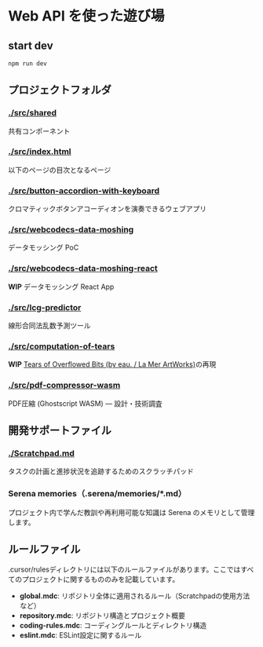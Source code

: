 # Web API を使った遊び場

## start dev

```bash
npm run dev
```

## プロジェクトフォルダ

### [./src/shared](./src/shared)

共有コンポーネント

### [./src/index.html](./src/index.html)

以下のページの目次となるページ

### [./src/button-accordion-with-keyboard](./src/button-accordion-with-keyboard)

クロマティックボタンアコーディオンを演奏できるウェブアプリ

### [./src/webcodecs-data-moshing](./src/webcodecs-data-moshing)

データモッシング PoC

### [./src/webcodecs-data-moshing-react](./src/webcodecs-data-moshing-react)

**WIP** データモッシング React App

### [./src/lcg-predictor](./src/lcg-predictor)

線形合同法乱数予測ツール

### [./src/computation-of-tears](./src/computation-of-tears)

**WIP** [Tears of Overflowed Bits (by eau. / La Mer ArtWorks)](https://www.youtube.com/watch?v=LRXLwrTHqmY)の再現

### [./src/pdf-compressor-wasm](./src/pdf-compressor-wasm)

PDF圧縮 (Ghostscript WASM) — 設計・技術調査

## 開発サポートファイル

### [./Scratchpad.md](./Scratchpad.md)

タスクの計画と進捗状況を追跡するためのスクラッチパッド

### Serena memories（.serena/memories/*.md）

プロジェクト内で学んだ教訓や再利用可能な知識は Serena のメモリとして管理します。

## ルールファイル

.cursor/rulesディレクトリには以下のルールファイルがあります。ここではすべてのプロジェクトに関するもののみを記載しています。

- **global.mdc**: リポジトリ全体に適用されるルール（Scratchpadの使用方法など）
- **repository.mdc**: リポジトリ構造とプロジェクト概要
- **coding-rules.mdc**: コーディングルールとディレクトリ構造
- **eslint.mdc**: ESLint設定に関するルール
